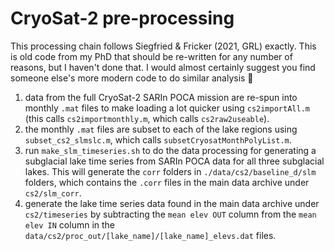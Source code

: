 # CryoSat-2 pre-processing

This processing chain follows Siegfried & Fricker (2021, GRL) exactly. This is old code from my PhD that should be re-written for any number of reasons, but I haven't done that. I would almost certainly suggest you find someone else's more modern code to do similar analysis 🤪

1. data from the full CryoSat-2 SARIn POCA mission are re-spun into monthly `.mat` files to make loading a lot quicker using `cs2importAll.m` (this calls `cs2importmonthly.m`, which calls `cs2raw2useable`). 
2. the monthly `.mat` files are subset to each of the lake regions using `subset_cs2_slmslc.m`, which calls `subsetCryosatMonthPolyList.m`.
3. run `make_slm_timeseries.sh` to do the data processing for generating a subglacial lake time series from SARIn POCA data for all three subglacial lakes. This will generate the `corr` folders in `./data/cs2/baseline_d/slm` folders, which contains the `.corr` files in the main data archive under `cs2/slm_corr`.
4. generate the lake time series data found in the main data archive under `cs2/timeseries` by subtracting the `mean elev OUT` column from the `mean elev IN` column in the `data/cs2/proc_out/[lake_name]/[lake_name]_elevs.dat` files. 


